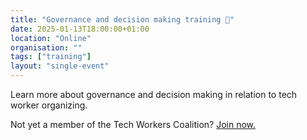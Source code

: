 ```yaml
---
title: "Governance and decision making training 🎯"
date: 2025-01-13T18:00:00+01:00
location: "Online"
organisation: ""
tags: ["training"]
layout: "single-event"
---
```


Learn more about governance and decision making in relation to tech worker organizing.

Not yet a member of the Tech Workers Coalition? [Join now.](join)
